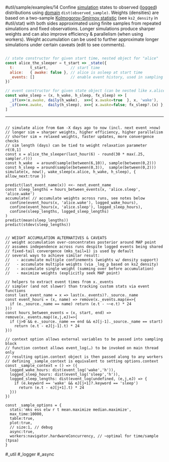 #util/sample/examples/14 Confine [simulation](#util/sim) states to observed ([logged](#logger)) distributions using [domain](#///domains) `dist(observed_sample)`. Weights (densities) are based on a two-sample [Kolmogorov-Smirnov statistic](https://en.wikipedia.org/wiki/Kolmogorov–Smirnov_test#Kolmogorov–Smirnov_statistic) (see `ks2_density` in #util/stat) with both sides approximated using finite samples from repeated simulations and fixed observations. Longer simulations produce sharper weights and can also improve efficiency & parallelism (when using workers). Weight accumulation can be used to further approximate longer simulations under certain caveats (edit to see comments).
```js

// state constructor for given start time, nested object for "alice"
const alice_the_sleeper = t_start => _state({
  t:       t_start,          // start time
  alice:   { awake: false }, // alice is asleep at start time
  _events: []                // enable event history, used in sampling block
})

// event constructor for given state object (can be nested like x.alice)
const wake_sleep = (x, h_wake, h_sleep, fx_sleep) => [
  _if(x=>!x.awake, daily(h_wake),  x=>{ x.awake=true  }, x, 'wake'),
  _if(x=>x.awake,  daily(h_sleep), x=>{ x.awake=false; fx_sleep?.(x) }, x, 'sleep')
]

```
---
```js:js_input

// simulate alice from 6am -X days ago to now (incl. next event >now)
// longer sim = sharper weights, higher efficiency, higher parallelism
// shorter sim = relaxed weights, faster updates, more convergence checks
// sim length (days) can be tied to weight relaxation parameter r∈(0,1]
const x = alice_the_sleeper(last_hour(6) - round(30 * max(.25, sampler.r)))
const h_wake  = around(sample(between(6,10)), sample(between(0,2)))
const h_sleep = around(sample(between(0,3)),  sample(between(0,2)))
simulate(x, now(), wake_sleep(x.alice, h_wake, h_sleep), { allow_next:true })

predict(last_event_name(x)) <<- next_event_name
const sleep_lengths = hours_between_events(x, 'alice.sleep', 'alice.wake')
accumulate( // accumulate weights across runs, see notes below
  confine(event_hours(x, 'alice.wake'), logged_wake_hours),
  confine(event_hours(x, 'alice.sleep'), logged_sleep_hours),
  confine(sleep_lengths, logged_sleep_lengths)
)
predict(mean(sleep_lengths))
predict(stdev(sleep_lengths))

```
```js:js_removed

// WEIGHT ACCUMULATION ALTERNATIVES & CAVEATS
// weight accumulation over-concentrates posterior around MAP point
// assumes independence across runs despite logged events being shared
// fixed-tail convergence (mks_tail=1) is used by default
// several ways to achieve similar result:
//   - accumulate multiple confinements (weights w/ density support)
//   - accumulate multiple weights (via _log_p based on ks2_density)
//   - accumulate single weight (summing over before accumulation)
//   - maximize weights (explicitly seek MAP point)

// helpers to extract event times from x._events
// simpler (and not slower) than tracking custom stats via event functions
const last_event_name = x => last(x._events)?._source._name
const event_hours = (x, name) => remove(x._events.map(e=>{
  if (e._source._name == name) return (e.t - ~~e.t) * 24
}))
const hours_between_events = (x, start, end) => remove(x._events.map((e,j,eJ)=>{
  if (j>0 && e._source._name == end && eJ[j-1]._source._name == start)
    return (e.t - eJ[j-1].t) * 24
}))

// context option allows external variables to be passed into sampling block
// function context allows event_log(…) to be invoked on main thread only
// resulting option.context object is then passed along to any workers
// defining _sample_context is equivalent to setting options.context
const _sample_context = () => ({
  logged_wake_hours: dist(event_log('wake','h')),
  logged_sleep_hours: dist(event_log('sleep','h')),
  logged_sleep_lengths: dist(event_log(undefined, (e,j,eJ) => {
    if (e.keyword == 'wake' && eJ[j+1]?.keyword == 'sleep')
      return (e.t - eJ[j+1].t) * 24
  }))
})

const _sample_options = {
  stats:'mks ess elw r t mean.maximize median.maximize',
  max_time:10000,
  table:true,
  plot:true,
  // size:1, // debug
  async:true,
  workers:navigator.hardwareConcurrency, // ~optimal for time/sample (tpsa)
}

```
#_util #_logger #_async
